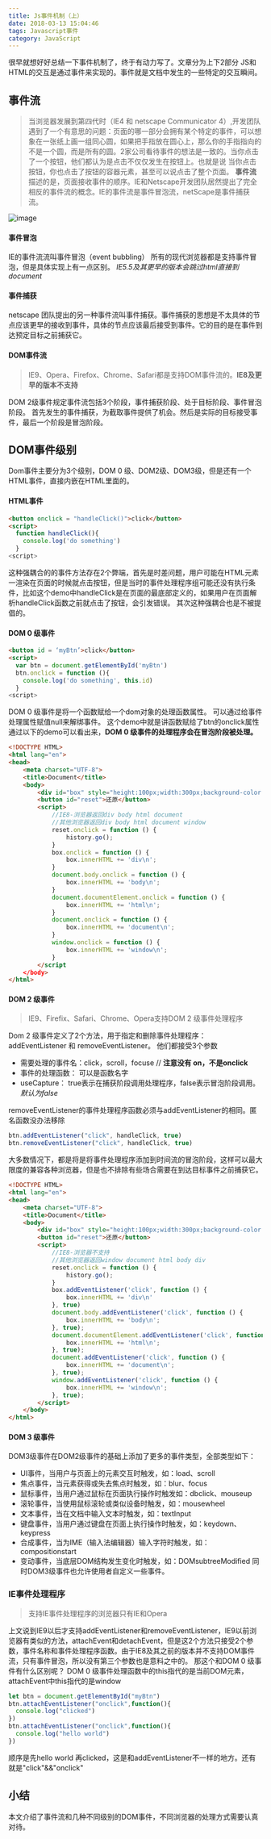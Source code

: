 ```yaml
---
title: Js事件机制（上）
date: 2018-03-13 15:04:46
tags: Javascript事件
category: JavaScript
---
```

很早就想好好总结一下事件机制了，终于有动力写了。文章分为上下2部分
JS和HTML的交互是通过事件来实现的。事件就是文档中发生的一些特定的交互瞬间。

## 事件流
> 当浏览器发展到第四代时（IE4 和  netscape Communicator 4）,开发团队遇到了一个有意思的问题：页面的哪一部分会拥有某个特定的事件，可以想象在一张纸上画一组同心圆，如果把手指放在圆心上，那么你的手指指向的不是一个圆，而是所有的圆。2家公司看待事件的想法是一致的。当你点击了一个按钮，他们都认为是点击不仅仅发生在按钮上。也就是说 当你点击按钮，你也点击了按钮的容器元素，甚至可以说点击了整个页面。
**事件流**描述的是，页面接收事件的顺序。IE和Netscape开发团队居然提出了完全相反的事件流的概念。IE的事件流是事件冒泡流，netScape是事件捕获流。


![image](http://upload-images.jianshu.io/upload_images/7821791-664099d3b7629a47..jpg?imageMogr2/auto-orient/strip%7CimageView2/2/w/1240)
#### 事件冒泡
IE的事件流流叫事件冒泡（event bubbling）
所有的现代浏览器都是支持事件冒泡，但是具体实现上有一点区别。
*IE5.5及其更早的版本会跳过html直接到document*

#### 事件捕获
netscape 团队提出的另一种事件流叫事件捕获。事件捕获的思想是不太具体的节点应该更早的接收到事件，具体的节点应该最后接受到事件。它的目的是在事件到达预定目标之前捕获它。

#### DOM事件流
> IE9、Opera、Firefox、Chrome、Safari都是支持DOM事件流的。**IE8及更早的版本不支持**

DOM 2级事件规定事件流包括3个阶段，事件捕获阶段、处于目标阶段、事件冒泡阶段。
首先发生的事件捕获，为截取事件提供了机会。然后是实际的目标接受事件，最后一个阶段是冒泡阶段。
## DOM事件级别
Dom事件主要分为3个级别，DOM 0 级、DOM2级、DOM3级，但是还有一个HTML事件，直接内嵌在HTML里面的。

#### HTML事件
```html
<button onclick = "handleClick()">click</button>
<script>
  function handleClick(){
    console.log('do something')
  }
<script>
```
这种强耦合的的事件方法存在2个弊端，首先是时差问题，用户可能在HTML元素一渲染在页面的时候就点击按钮，但是当时的事件处理程序组可能还没有执行条件，比如这个demo中handleClick是在页面的最底部定义的，如果用户在页面解析handleClick函数之前就点击了按钮，会引发错误。
其次这种强耦合也是不被提倡的。

#### DOM 0 级事件
```html
<button id = ‘myBtn’>click</button>
<script>
  var btn = document.getElementById('myBtn')
  btn.onclick = function (){
    console.log('do something', this.id)
  }
<script>
```
DOM 0 级事件是将一个函数赋给一个dom对象的处理函数属性。
可以通过给事件处理属性赋值null来解绑事件。
这个demo中就是讲函数赋给了btn的onclick属性
通过以下的demo可以看出来，**DOM 0 级事件的处理程序会在冒泡阶段被处理。**
```html
<!DOCTYPE HTML>
<html lang="en">
<head>
    <meta charset="UTF-8">
    <title>Document</title>
    <body>
        <div id="box" style="height:100px;width:300px;background-color:pink;"></div>
        <button id="reset">还原</button>
        <script>
            //IE8-浏览器返回div body html document
            //其他浏览器返回div body html document window
            reset.onclick = function () {
                history.go();
            }
            box.onclick = function () {
                box.innerHTML += 'div\n';
            }
            document.body.onclick = function () {
                box.innerHTML += 'body\n';
            }
            document.documentElement.onclick = function () {
                box.innerHTML += 'html\n';
            }
            document.onclick = function () {
                box.innerHTML += 'document\n';
            }
            window.onclick = function () {
                box.innerHTML += 'window\n';
            }
        </script
    </body>
</html>
```

#### DOM 2 级事件
 > IE9、Firefix、Safari、Chrome、Opera支持DOM 2 级事件处理程序

Dom 2 级事件定义了2个方法，用于指定和删除事件处理程序：addEventListener 和 removeEventListener。
他们都接受3个参数
* 需要处理的事件名：click，scroll，focuse // **注意没有 on，不是onclick**
* 事件的处理函数： 可以是函数名字
* useCapture： true表示在捕获阶段调用处理程序，false表示冒泡阶段调用。*默认为false*

removeEventListener的事件处理程序函数必须与addEventListener的相同。匿名函数没办法移除
```js
btn.addEventListener("click", handleClick, true)
btn.removeEventListener("click", handleClick, true)
```
大多数情况下，都是将是将事件处理程序添加到时间流的冒泡阶段，这样可以最大限度的兼容各种浏览器，但是也不排除有些场合需要在到达目标事件之前捕获它。
```html
<!DOCTYPE HTML>
<html lang="en">
<head>
    <meta charset="UTF-8">
    <title>Document</title>
    <body>
        <div id="box" style="height:100px;width:300px;background-color:pink;"></div>
        <button id="reset">还原</button>
        <script>
            //IE8-浏览器不支持
            //其他浏览器返回window document html body div
            reset.onclick = function () {
                history.go();
            }
            box.addEventListener('click', function () {
                box.innerHTML += 'div\n'
            }, true)
            document.body.addEventListener('click', function () {
                box.innerHTML += 'body\n';
            }, true);
            document.documentElement.addEventListener('click', function () {
                box.innerHTML += 'html\n';
            }, true);
            document.addEventListener('click', function () {
                box.innerHTML += 'document\n';
            }, true);
            window.addEventListener('click', function () {
                box.innerHTML += 'window\n';
            }, true);
        </script>
    </body>
</html>
```
#### DOM 3 级事件
DOM3级事件在DOM2级事件的基础上添加了更多的事件类型，全部类型如下：
* UI事件，当用户与页面上的元素交互时触发，如：load、scroll
* 焦点事件，当元素获得或失去焦点时触发，如：blur、focus
* 鼠标事件，当用户通过鼠标在页面执行操作时触发如：dbclick、mouseup
* 滚轮事件，当使用鼠标滚轮或类似设备时触发，如：mousewheel
* 文本事件，当在文档中输入文本时触发，如：textInput
* 键盘事件，当用户通过键盘在页面上执行操作时触发，如：keydown、keypress
* 合成事件，当为IME（输入法编辑器）输入字符时触发，如：compositionstart
* 变动事件，当底层DOM结构发生变化时触发，如：DOMsubtreeModified
同时DOM3级事件也允许使用者自定义一些事件。

### IE事件处理程序
> 支持IE事件处理程序的浏览器只有IE和Opera

上文说到IE9以后才支持addEventListener和removeEventListener，IE9以前浏览器有类似的方法，attachEvent和detachEvent，但是这2个方法只接受2个参数，事件名称和事件处理程序函数。由于IE8及其之前的版本并不支持DOM事件流，只有事件冒泡，所以没有第三个参数也是意料之中的。
那这个和DOM 0 级事件有什么区别呢？
DOM 0 级事件处理函数中的this指代的是当前DOM元素，attachEvent中this指代的是window
```js
let btn = document.getElementById("myBtn")
btn.attachEventListener("onclick",function(){
  console.log("clicked")
})
btn.attachEventListener("onclick",function(){
  console.log("hello world")
})
```
顺序是先hello world 再clicked，这是和addEventListener不一样的地方。还有就是"click"&&"onclick"

## 小结
本文介绍了事件流和几种不同级别的DOM事件，不同浏览器的处理方式需要认真对待。

